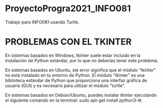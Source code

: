 # ProyectoProgra2021_INFO081
Trabajo para INFO081 usando Turtle.

 # PROBLEMAS CON EL TKINTER

En sistemas basados en Windows, tkinter suele estar incluido en la instalación de Python estándar, por lo que no deberías tener este problema. 

En sistemas basados en Ubuntu, ste error significa que el módulo "tkinter" no está instalado en tu entorno de Python. El módulo "tkinter" es una biblioteca estándar de Python que proporciona una interfaz gráfica de usuario (GUI) y es necesario para utilizar el módulo "turtle".

En sistemas basados en Debian/Ubuntu, puedes instalar tkinter ejecutando el siguiente comando en la terminal: sudo apt-get install python3-tk

